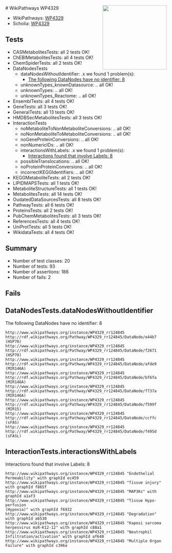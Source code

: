 <img style="float: right; width: 200px" src="https://upload.wikimedia.org/wikipedia/commons/thumb/8/83/Wplogo_with_text_500.png/640px-Wplogo_with_text_500.png" />
# WikiPathways WP4329

* WikiPathways: [WP4329](https://wikipathways.org/pathways/WP4329)
* Scholia: [WP4329](https://scholia.toolforge.org/wikipathways/WP4329)
## Tests
* CASMetabolitesTests: all 2 tests OK!
* ChEBIMetabolitesTests: all 4 tests OK!
* ChemSpiderTests: all 2 tests OK!
* DataNodesTests
    * dataNodesWithoutIdentifier: .x we found 1 problem(s):
        * [The following DataNodes have no identifier: 8](#d2d32fa7)
    * unknownTypes_knownDatasource: .. all OK!
    * unknownTypes: .. all OK!
    * unknownTypes_Reactome: .. all OK!
* EnsemblTests: all 4 tests OK!
* GeneTests: all 3 tests OK!
* GeneralTests: all 13 tests OK!
* HMDBSecMetabolitesTests: all 3 tests OK!
* InteractionTests
    * noMetaboliteToNonMetaboliteConversions: .. all OK!
    * noNonMetaboliteToMetaboliteConversions: .. all OK!
    * noGeneProteinConversions: .. all OK!
    * nonNumericIDs: .. all OK!
    * interactionsWithLabels: .x we found 1 problem(s):
        * [Interactions found that involve Labels: 8](#630d267f)
    * possibleTranslocations: .. all OK!
    * noProteinProteinConversions: .. all OK!
    * incorrectKEGGIdentifiers: .. all OK!
* KEGGMetaboliteTests: all 2 tests OK!
* LIPIDMAPSTests: all 1 tests OK!
* MetaboliteStructureTests: all 1 tests OK!
* MetabolitesTests: all 14 tests OK!
* OudatedDataSourcesTests: all 8 tests OK!
* PathwayTests: all 6 tests OK!
* ProteinsTests: all 2 tests OK!
* PubChemMetabolitesTests: all 3 tests OK!
* ReferencesTests: all 4 tests OK!
* UniProtTests: all 5 tests OK!
* WikidataTests: all 4 tests OK!


## Summary

* Number of test classes: 20
* Number of tests: 93
* Number of assertions: 186
* Number of fails: 2

## Fails

<a name="d2d32fa7" />

## DataNodesTests.dataNodesWithoutIdentifier

The following DataNodes have no identifier: 8
```
http://www.wikipathways.org/instance/WP4329_rr124845 http://rdf.wikipathways.org/Pathway/WP4329_rr124845/DataNode/e44b7 (HSP70)
http://www.wikipathways.org/instance/WP4329_rr124845 http://rdf.wikipathways.org/Pathway/WP4329_rr124845/DataNode/f2671 (HSP70)
http://www.wikipathways.org/instance/WP4329_rr124845 http://rdf.wikipathways.org/Pathway/WP4329_rr124845/DataNode/afde9 (MIR146A)
http://www.wikipathways.org/instance/WP4329_rr124845 http://rdf.wikipathways.org/Pathway/WP4329_rr124845/DataNode/bf6fa (MIR146A)
http://www.wikipathways.org/instance/WP4329_rr124845 http://rdf.wikipathways.org/Pathway/WP4329_rr124845/DataNode/f737a (MIR146A)
http://www.wikipathways.org/instance/WP4329_rr124845 http://rdf.wikipathways.org/Pathway/WP4329_rr124845/DataNode/f599f (MIR15)
http://www.wikipathways.org/instance/WP4329_rr124845 http://rdf.wikipathways.org/Pathway/WP4329_rr124845/DataNode/ccffc (sFAS)
http://www.wikipathways.org/instance/WP4329_rr124845 http://rdf.wikipathways.org/Pathway/WP4329_rr124845/DataNode/f495d (sFASL)
```

<a name="630d267f" />

## InteractionTests.interactionsWithLabels

Interactions found that involve Labels: 8
```
http://www.wikipathways.org/instance/WP4329_rr124845 "Endothelial Permeability" with graphId ec459
http://www.wikipathways.org/instance/WP4329_rr124845 "Tissue injury" with graphId f865f
http://www.wikipathways.org/instance/WP4329_rr124845 "MAP3Ks" with graphId a1af3
http://www.wikipathways.org/instance/WP4329_rr124845 "Tissue Hypo-perfusion
(Hypoxia)" with graphId f6932
http://www.wikipathways.org/instance/WP4329_rr124845 "Degradation" with graphId a6530
http://www.wikipathways.org/instance/WP4329_rr124845 "Kaposi sarcoma herpesvirus miR-K12-12" with graphId c88a1
http://www.wikipathways.org/instance/WP4329_rr124845 "Neutrophil 
Infiltration/activation" with graphId af640
http://www.wikipathways.org/instance/WP4329_rr124845 "Multiple Organ Failure" with graphId c396a
```

